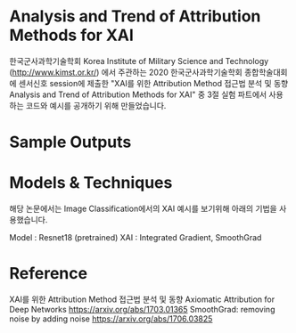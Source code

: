 # Analysis and Trend of Attribution Methods for XAI

한국군사과학기술학회 Korea Institute of Military Science and Technology (http://www.kimst.or.kr/) 에서 주관하는 2020 한국군사과학기술학회 종합학술대회에 센서신호 session에 제출한 "XAI를 위한 Attribution Method 접근법 분석 및 동향 Analysis and Trend of Attribution Methods for XAI" 중 3절 실험 파트에서 사용하는 코드와 예시를 공개하기 위해 만들었습니다.

# Sample Outputs


# Models & Techniques
해당 논문에서는 Image Classification에서의 XAI 예시를 보기위해 아래의 기법을 사용했습니다.

Model : Resnet18 (pretrained)
XAI : Integrated Gradient, SmoothGrad 


# Reference
XAI를 위한 Attribution Method 접근법 분석 및 동향 
Axiomatic Attribution for Deep Networks https://arxiv.org/abs/1703.01365
SmoothGrad: removing noise by adding noise https://arxiv.org/abs/1706.03825
